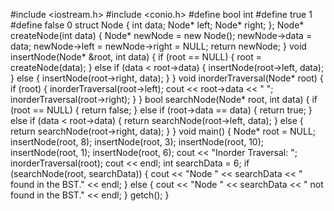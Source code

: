 #include <iostream.h> #include <conio.h> #define bool int #define true 1 #define false 0 struct Node { int data; Node* left; Node* right; }; Node* createNode(int data) { Node* newNode = new Node(); newNode->data = data; newNode->left = newNode->right = NULL; return newNode; } void insertNode(Node* &root, int data) { if (root == NULL) { root = createNode(data); } else if (data < root->data) { insertNode(root->left, data); } else { insertNode(root->right, data); } } void inorderTraversal(Node* root) { if (root) { inorderTraversal(root->left); cout << root->data << " "; inorderTraversal(root->right); } } bool searchNode(Node* root, int data) { if (root == NULL) { return false; } else if (root->data == data) { return true; } else if (data < root->data) { return searchNode(root->left, data); } else { return searchNode(root->right, data); } } void main() { Node* root = NULL; insertNode(root, 8); insertNode(root, 3); insertNode(root, 10); insertNode(root, 1); insertNode(root, 6); cout << "Inorder Traversal: "; inorderTraversal(root); cout << endl; int searchData = 6; if (searchNode(root, searchData)) { cout << "Node " << searchData << " found in the BST." << endl; } else { cout << "Node " << searchData << " not found in the BST." << endl; } getch(); } 
